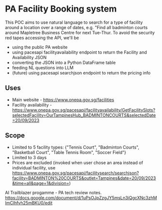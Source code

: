 # PA Facility Booking system

This POC aims to use natural language to search for a type of facility around a location over a range of dates, e.g. "Find all badminton courts around Mapletree Business Centre for next Tue-Thur. To avoid the security red tapes accessing the API, we'll be

* using the public PA website
* using pacesapi facilityavailability endpoint to return the Facility and Availability JSON
* converting the JSON into a Python DataFrame table
* feeding NL questions into LLM
* (future) using pacesapi searchjson endpoint to return the pricing info

## Uses

* Main website - https://www.onepa.gov.sg/facilities
* Facility availability - https://www.onepa.gov.sg/pacesapi/facilityavailability/GetFacilitySlots?selectedFacility=OurTampinesHub_BADMINTONCOURTS&selectedDate=20/09/2023

## Scope

* Limited to 5 facility types: {"Tennis Court", "Badminton Courts", "Basketball Court", "Table Tennis Room", "Soccer Field"}
* Limited to 3 days
* Prices are excluded (invoked when user chose an area instead of individual facility, use https://www.onepa.gov.sg/pacesapi/facilitysearch/searchjson?facility=BADMINTON%20COURTS&outlet=Tampines&date=20/09/2023&time=all&page=1&division=)

AI Trailblazer progamme - PA tech review notes. https://docs.google.com/document/d/1uPsOJpZzgJY5msLn3iQgcXNc3zhMImClhfvh25mBKU0/edit
